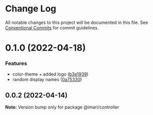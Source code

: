 # Change Log

All notable changes to this project will be documented in this file.
See [Conventional Commits](https://conventionalcommits.org) for commit guidelines.

# 0.1.0 (2022-04-18)


### Features

* color-theme + added logo ([b3e1939](https://github.com/Mihir9702/Imari/commit/b3e1939842f5e20aba5e430c8191781b7d8a72e2))
* random display names ([0a75330](https://github.com/Mihir9702/Imari/commit/0a7533085a6dca5200127a49cb302a60f06e3a0d))





## 0.0.2 (2022-04-14)

**Note:** Version bump only for package @imari/controller
